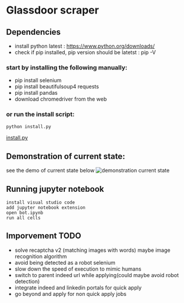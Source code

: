 ﻿# Glassdoor scraper

## Dependencies
- install python latest : https://www.python.org/downloads/
- check if pip installed, pip version should be latetst : pip -V

### start by installing the following manually:
- pip install selenium 
- pip install beautifulsoup4 requests
- pip install pandas
- download chromedriver from the web
### or run the install script:
~~~python
python install.py
~~~
[install.py](install.py)

## Demonstration of current state:

see the demo of current state below
![demonstration current state](demo.gif)

## Running jupyter notebook
~~~jupyter
install visual studio code
add jupyter notebook extension
open bot.ipynb
run all cells
~~~

## Imporvement TODO
- solve recaptcha v2 (matching images with words) maybe image recognition algorithm
- avoid being detected as a robot selenium
- slow down the speed of execution to mimic humans
- switch to parent indeed url while applying(could maybe avoid robot detection)
- integrate indeed and linkedin portals for quick apply
- go beyond and apply for non quick apply jobs


